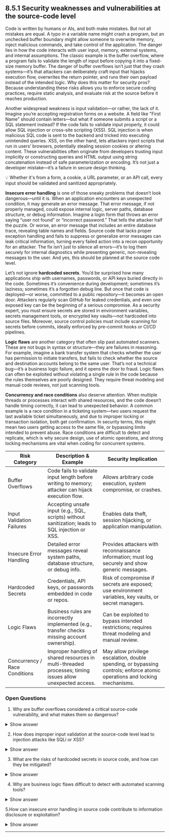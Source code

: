## 8.5.1 Security weaknesses and vulnerabilities at the source-code level ##

Code is written by humans or AIs, and both make mistakes. But not all mistakes are equal. A typo in a variable name might crash a program, but an unchecked buffer boundary might allow someone to overwrite memory, inject malicious commands, and take control of the application. The danger lies in how the code interacts with user input, memory, external systems, and internal assumptions. The classic example is the buffer overflow, where a program fails to validate the length of input before copying it into a fixed-size memory buffer. The danger of buffer overflows isn’t just that they crash systems—it’s that attackers can deliberately craft input that hijacks execution flow, overwrites the return pointer, and runs their own payload instead of the intended logic. Why does this matter for security pros? Because understanding these risks allows you to enforce secure coding practices, require static analysis, and evaluate risk at the source before it reaches production.

Another widespread weakness is input validation—or rather, the lack of it. Imagine you’re accepting registration forms on a website. A field like "First Name" should contain letters—but what if someone submits a script or a SQL statement instead? If the code fails to validate input properly, it could allow SQL injection or cross-site scripting (XSS). SQL injection is when malicious SQL code is sent to the backend and tricked into executing unintended queries. XSS, on the other hand, lets attackers inject scripts that run in users’ browsers, potentially stealing session cookies or altering content. These vulnerabilities often originate from developers trusting input implicitly or constructing queries and HTML output using string concatenation instead of safe parameterization or encoding. It’s not just a developer mistake—it’s a failure in secure design thinking. 

:bulb: Whether it's from a form, a cookie, a URL parameter, or an API call, every input should be validated and sanitized appropriately.

**Insecure error handling** is one of those sneaky problems that doesn’t look dangerous—until it is. When an application encounters an unexpected condition, it may generate an error message. That error message, if not properly managed, could expose internal logic, server paths, database structure, or debug information. Imagine a login form that throws an error saying “user not found” or “incorrect password.” That tells the attacker half the puzzle. Or worse, an error message that includes an entire database trace, revealing table names and fields. Source code that lacks proper exception handling and fails to suppress or generalize error messages can leak critical information, turning every failed action into a recon opportunity for an attacker. The fix isn’t just to silence all errors—it’s to log them securely for internal diagnostics while presenting generic, non-revealing messages to the user. And yes, this should be planned at the source code level.

Let’s not ignore **hardcoded secrets**. You’d be surprised how many applications ship with usernames, passwords, or API keys buried directly in the code. Sometimes it’s convenience during development; sometimes it’s laziness; sometimes it’s a forgotten debug line. But once that code is deployed—or worse, committed to a public repository—it becomes an open door. Attackers regularly scan GitHub for leaked credentials, and even one exposed key can be the beginning of a serious compromise. As a security expert, you must ensure secrets are stored in environment variables, secrets management tools, or encrypted key vaults—not hardcoded into source files. Moreover, source control policies must include scanning for secrets before commits, ideally enforced by pre-commit hooks or CI/CD pipelines.

**Logic flaws** are another category that often slip past automated scanners. These are not bugs in syntax or structure—they are failures in reasoning. For example, imagine a bank transfer system that checks whether the user has permission to initiate transfers, but fails to check whether the source and destination accounts belong to the same user. That’s not a technical bug—it’s a business logic failure, and it opens the door to fraud. Logic flaws can often be exploited without violating a single rule in the code because the rules themselves are poorly designed. They require threat modeling and manual code reviews, not just scanning tools. 

**Concurrency and race conditions** also deserve attention. When multiple threads or processes interact with shared resources, and the code doesn’t handle timing correctly, it can lead to unexpected behavior. A common example is a race condition in a ticketing system—two users request the last available ticket simultaneously, and due to improper locking or transaction isolation, both get confirmation. In security terms, this might mean two users getting access to the same file, or bypassing limits intended to prevent abuse. Race conditions are difficult to detect and replicate, which is why secure design, use of atomic operations, and strong locking mechanisms are vital when coding for concurrent systems.

| Risk Category               | Description & Example                                                                                      | Security Implication                                                                                     |
|-----------------------------|------------------------------------------------------------------------------------------------------------|---------------------------------------------------------------------------------------------------------|
| Buffer Overflows            | Code fails to validate input length before writing to memory; attacker can hijack execution flow.         | Allows arbitrary code execution, system compromise, or crashes.                                         |
| Input Validation Failures   | Accepting unsafe input (e.g., SQL, scripts) without sanitization; leads to SQL injection or XSS.          | Enables data theft, session hijacking, or application manipulation.                                     |
| Insecure Error Handling     | Detailed error messages reveal system paths, database structure, or debug info.                            | Provides attackers with reconnaissance information; must log securely and show generic messages.       |
| Hardcoded Secrets           | Credentials, API keys, or passwords embedded in code or repos.                                             | Risk of compromise if secrets are exposed; use environment variables, key vaults, or secret managers. |
| Logic Flaws                 | Business rules are incorrectly implemented (e.g., transfer checks missing account ownership).             | Can be exploited to bypass intended restrictions; requires threat modeling and manual review.          |
| Concurrency / Race Conditions | Improper handling of shared resources in multi-threaded processes; timing issues allow unexpected access. | May allow privilege escalation, double spending, or bypassing controls; enforce atomic operations and locking mechanisms. |

### Open Questions ###

1. Why are buffer overflows considered a critical source-code vulnerability, and what makes them so dangerous?

<details> <summary>Show answer</summary> Buffer overflows allow attackers to overwrite memory beyond a buffer’s boundaries, potentially causing application crashes, arbitrary code execution, or full system compromise. They are particularly dangerous because they exploit low-level memory operations, are hard to detect with basic testing, and often appear in legacy code written in languages like C or C++. Prevention involves rigorous bounds checking, using safe functions, and following modern secure coding practices. </details>

2. How does improper input validation at the source-code level lead to injection attacks like SQLi or XSS?

<details> <summary>Show answer</summary> Improper input validation lets attackers inject malicious data into applications. Unsanitized inputs can allow SQL statements to manipulate databases (SQL injection) or execute scripts in users’ browsers (XSS). These attacks exploit the trust an application places in input. Mitigation includes parameterized queries, strict type checking, and proper output encoding. </details>

3. What are the risks of hardcoded secrets in source code, and how can they be mitigated?

<details> <summary>Show answer</summary> Hardcoded secrets such as passwords, API keys, or private tokens can be accidentally exposed via code repositories or runtime environments. Attackers gaining access to these credentials can compromise systems and data. Mitigation strategies include using environment variables, encrypted key vaults, and automated secret detection tools during development and commits. </details>

4. Why are business logic flaws difficult to detect with automated scanning tools?

<details> <summary>Show answer</summary> Business logic flaws stem from incorrect assumptions or gaps in intended application behavior rather than syntax or function errors. Automated scanners detect known insecure patterns but cannot understand the application’s purpose. Detecting these flaws requires threat modeling, manual code review, and scenario-based testing to evaluate unexpected or unauthorized use cases. </details>

5.How can insecure error handling in source code contribute to information disclosure or exploitation?

<details> <summary>Show answer</summary> Insecure error handling can reveal internal structures, database names, file paths, or debug messages, giving attackers valuable reconnaissance information. For example, stack traces may disclose server type and language, guiding targeted exploits. Proper handling involves showing generic messages to users while securely logging detailed diagnostics for developers and incident response teams. </details>

---

